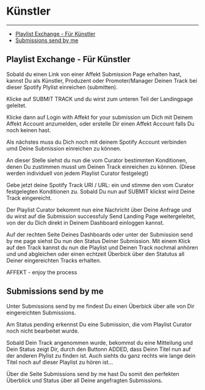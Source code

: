 # Künstler

---

- [Playlist Exchange - Für Künstler](#kuenstler)
- [Submissions send by me](#submissions-send-by-me)

<a name="kuenstler"></a>
## Playlist Exchange - Für Künstler

Sobald du einen Link von einer Affekt Submission Page erhalten hast, kannst Du als Künstler, Produzent oder Promoter/Manager Deinen Track bei dieser Spotify Plylist einreichen (submitten).

Klicke auf SUBMIT TRACK und du wirst zum unteren Teil der Landingpage geleitet.

Klicke dann auf Login with Affekt for your submission um Dich mit Deinem Affekt Account anzumelden, oder erstelle Dir einen Affekt Account falls Du noch keinen hast.

Als nächstes muss du Dich noch mit deinem Spotify Account verbinden umd Deine Submission einreichen zu können.

An dieser Stelle siehst du nun die vom Curator bestimmten Konditionen, denen Du zustimmen musst um Deinen Track einreichen zu können. (Diese werden individuell von jedem Playlist Curator festgelegt)

Gebe jetzt deine Spotify Track URI / URL: ein und stimme den vom Curator festgelegten Konditionen zu. 
Sobald Du nun auf SUBMIT klickst wird Deine Track eingereicht.

Der Playlist Curator bekommt nun eine Nachricht über Deine Anfrage und du wirst auf die Submission successfuly Send Landing Page weitergeleitet, von der du Dich direkt in Deinem Dashboard einloggen kannst.

Auf der rechten Seite Deines Dashboards oder unter der Submission send by me page siehst Du nun den Status Deiner Submission. Mit einem Klick auf den Track kannst du nun die Playlist und Deinen Track nochmal anhören und und abgleichen oder einen echtzeit Überbick über den Statutus all Deiner eingereichten Tracks erhalten.

AFFEKT - enjoy the process

<a name="submissions-send-by-me"></a>
## Submissions send by me

Unter Submissions send by me findest Du einen Überbick über alle von Dir eingereichten Submissions.

Am Status pending erkennst Du eine Submission, die vom Playlist Curator noch nicht bearbeitet wurde.

Sobald Dein Track angenommen wurde, bekommst du eine Mitteilung und Dein Status zeigt Dir, durch den Buttonn
ADDED, dass Deinn Titel nun auf der anderen Plylist zu finden ist. Auch siehts du ganz rechts wie lange dein Titel noch auf dieser Playlist zu hören ist...

Über die Seite Submissions send by me hast Du somit den perfekten Überblick und Status über all Deine angefragten Submissions.
